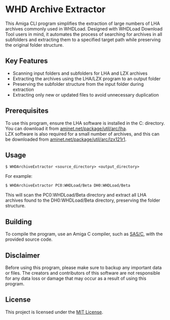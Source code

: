 <!DOCTYPE html>
<html lang="en">
    <body>
        <h1>WHD Archive Extractor</h1>
        <p>This Amiga CLI program simplifies the extraction of large numbers of LHA archives commonly used in WHDLoad. Designed with WHDLoad Download Tool users in mind, it automates the process of searching for archives in all subfolders and extracting them to a specified target path while preserving the original folder structure.</p> 
        <h2>Key Features</h2>
        <ul>
            <li>Scanning input folders and subfolders for LHA and LZX archives</li>
            <li>Extracting the archives using the LHA/LZX program to an output folder</li>
            <li>Preserving the subfolder structure from the input folder during extraction</li>
            <li>Extracting only new or updated files to avoid unnecessary duplication</li>
        </ul>
            <h2>Prerequisites</h2>
        <p>To use this program, ensure the LHA software is installed in the C: directory. You can download it from <a href="https://aminet.net/package/util/arc/lha">aminet.net/package/util/arc/lha</a>.</br>
        LZX software is also required for a small number of archives, and this can be downloaded from <a href="https://aminet.net/package/util/arc/lzx121r1">aminet.net/package/util/arc/lzx121r1</a>.</p>
            <h2>Usage</h2>
        <pre><code>$ WHDArchiveExtractor &lt;source_directory&gt; &lt;output_directory&gt;</code></pre>
        <p>For example:</p>
        <pre><code>$ WHDArchiveExtractor PC0:WHDLoad/Beta DH0:WHDLoad/Beta</code></pre>
        <p>This will scan the PC0:WHDLoad/Beta directory and extract all LHA archives found to the DH0:WHDLoad/Beta directory, preserving the folder structure.</p>
            <h2>Building</h2>
        <p>To compile the program, use an Amiga C compiler, such as <a href="http://sun.hasenbraten.de/vbcc/">SAS/C</a>, with the provided source code.</p>
            <h2>Disclaimer</h2>
        <p>Before using this program, please make sure to backup any important data or files. The creators and contributors of this software are not responsible for any data loss or damage that may occur as a result of using this program.</p>
            <h2>License</h2>
        <p>This project is licensed under the <a href="https://opensource.org/licenses/MIT">MIT License</a>.</p>
    </body>
</html>
